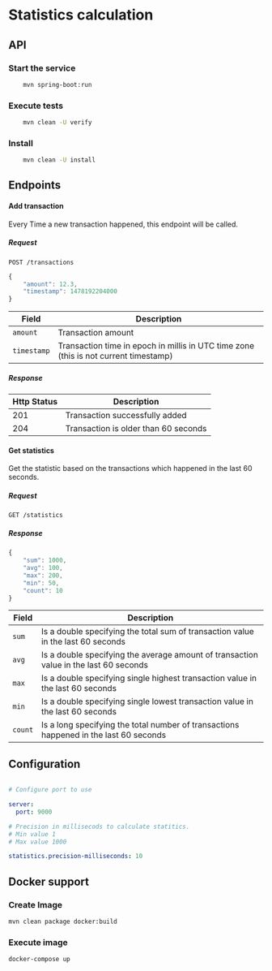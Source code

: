# Statistics calculation

## API

### Start the service

``` bash
    mvn spring-boot:run
```

### Execute tests

``` bash
    mvn clean -U verify
```

### Install

``` bash
    mvn clean -U install
```

## Endpoints

#### Add transaction

Every Time a new transaction happened, this endpoint will be called.

##### Request

`POST /transactions`

``` javascript
{
    "amount": 12.3,
    "timestamp": 1478192204000
}
```

| Field | Description |
| ----- | ----------- |
| `amount` | Transaction amount |
| `timestamp` | Transaction time in epoch in millis in UTC time zone (this is not current timestamp) |


##### Response

| Http Status | Description |
| ----------- | ----------- |
| 201 | Transaction successfully added |
| 204 | Transaction is older than 60 seconds |

#### Get statistics

Get the statistic based on the transactions which happened in the last 60 seconds.

##### Request

`GET /statistics`

##### Response

``` javascript
{
    "sum": 1000,
    "avg": 100,
    "max": 200,
    "min": 50,
    "count": 10
}
```

| Field | Description |
| ----- | ----------- |
| `sum` | Is a double specifying the total sum of transaction value in the last 60 seconds |
| `avg` | Is a double specifying the average amount of transaction value in the last 60 seconds |
| `max` | Is a double specifying single highest transaction value in the last 60 seconds |
| `min` | Is a double specifying single lowest transaction value in the last 60 seconds |
| `count` | Is a long specifying the total number of transactions happened in the last 60 seconds |


## Configuration

``` yml

# Configure port to use

server:
  port: 9000

# Precision in millisecods to calculate statitics.
# Min value 1
# Max value 1000

statistics.precision-milliseconds: 10

```

## Docker support

### Create Image

``` bash
mvn clean package docker:build
```

### Execute image

``` bash
docker-compose up
```


